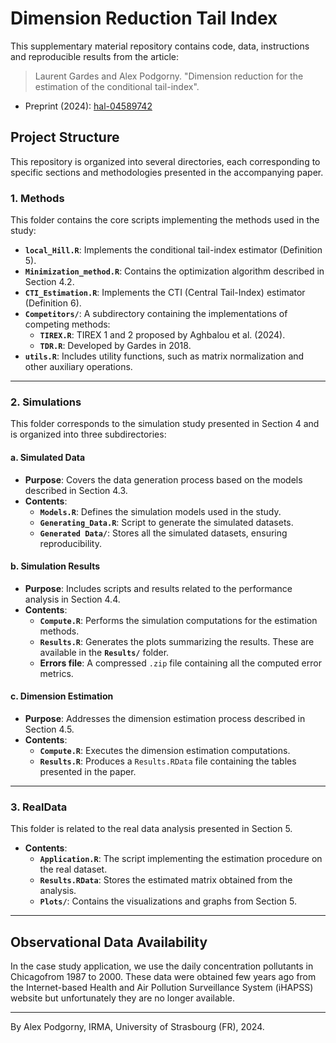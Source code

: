 # Dimension Reduction Tail Index

This supplementary material repository contains code, data, instructions and reproducible results from the article:

> Laurent Gardes and Alex Podgorny. "Dimension reduction for the estimation of the conditional tail-index".  

- Preprint (2024): [hal-04589742](https://hal.science/hal-04589742)

## Project Structure

This repository is organized into several directories, each corresponding to specific sections and methodologies presented in the accompanying paper.

### **1. Methods**
This folder contains the core scripts implementing the methods used in the study:
- **`local_Hill.R`**: Implements the conditional tail-index estimator (Definition 5).
- **`Minimization_method.R`**: Contains the optimization algorithm described in Section 4.2.
- **`CTI_Estimation.R`**: Implements the CTI (Central Tail-Index) estimator (Definition 6).
- **`Competitors/`**: A subdirectory containing the implementations of competing methods:
  - **`TIREX.R`**: TIREX 1 and 2 proposed by Aghbalou et al. (2024).
  - **`TDR.R`**: Developed by Gardes in 2018.
- **`utils.R`**: Includes utility functions, such as matrix normalization and other auxiliary operations.

---

### **2. Simulations**
This folder corresponds to the simulation study presented in Section 4 and is organized into three subdirectories:

#### **a. Simulated Data**
- **Purpose**: Covers the data generation process based on the models described in Section 4.3.
- **Contents**:
  - **`Models.R`**: Defines the simulation models used in the study.
  - **`Generating_Data.R`**: Script to generate the simulated datasets.
  - **`Generated Data/`**: Stores all the simulated datasets, ensuring reproducibility.

#### **b. Simulation Results**
- **Purpose**: Includes scripts and results related to the performance analysis in Section 4.4.
- **Contents**:
  - **`Compute.R`**: Performs the simulation computations for the estimation methods.
  - **`Results.R`**: Generates the plots summarizing the results. These are available in the **`Results/`** folder.
  - **Errors file**: A compressed `.zip` file containing all the computed error metrics.

#### **c. Dimension Estimation**
- **Purpose**: Addresses the dimension estimation process described in Section 4.5.
- **Contents**:
  - **`Compute.R`**: Executes the dimension estimation computations.
  - **`Results.R`**: Produces a `Results.RData` file containing the tables presented in the paper.

---

### **3. RealData**
This folder is related to the real data analysis presented in Section 5.
- **Contents**:
  - **`Application.R`**: The script implementing the estimation procedure on the real dataset.
  - **`Results.RData`**: Stores the estimated matrix obtained from the analysis.
  - **`Plots/`**: Contains the visualizations and graphs from Section 5.

---
## Observational Data Availability

In the case study application, we use the daily concentration pollutants in Chicagofrom 1987 to 2000. These data were obtained few years ago from the Internet-based Health and Air Pollution Surveillance System (iHAPSS) website but unfortunately they are no longer available. 
____

By Alex Podgorny, IRMA, University of Strasbourg (FR), 2024.   
